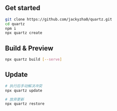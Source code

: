 
## Get started

```sh
git clone https://github.com/jackyzha0/quartz.git
cd quartz
npm i
npx quartz create
```


## Build & Preview

```sh
npx quartz build [--serve]
```


## Update

```sh
# 执行后手动解决冲突
npx quartz update

# 放弃更新
npx quartz restore
```


